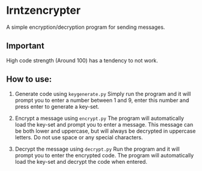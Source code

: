 # lrntzencrypter
A simple encryption/decryption program for sending messages.

## Important
High code strength (Around 100) has a tendency to not work.

## How to use:

1. Generate code using `keygenerate.py`
    Simply run the program and it will prompt you to enter a number between 1 and 9, enter this number and press enter to generate a key-set.

2. Encrypt a message using `encrypt.py`
    The program will automatically load the key-set and prompt you to enter a message. This message can be both lower and uppercase, but will always be decrypted in uppercase letters. Do not use space or any special characters.

3. Decrypt the message using `decrypt.py`
    Run the program and it will prompt you to enter the encrypted code. The program will automatically load the key-set and decrypt the code when entered.